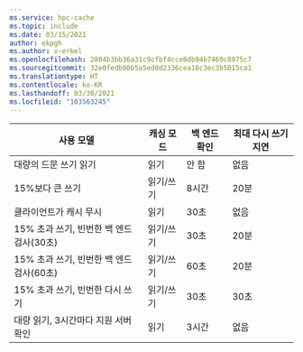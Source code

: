 ```yaml
---
ms.service: hpc-cache
ms.topic: include
ms.date: 03/15/2021
author: ekpgh
ms.author: v-erkel
ms.openlocfilehash: 2804b3bb36a31c9cfbf4cce8db94b7469c8975c7
ms.sourcegitcommit: 32e0fedb80b5a5ed0d2336cea18c3ec3b5015ca1
ms.translationtype: HT
ms.contentlocale: ko-KR
ms.lasthandoff: 03/30/2021
ms.locfileid: "103563245"
---
```

| 사용 모델 | 캐싱 모드 | 백 엔드 확인 | 최대 다시 쓰기 지연 |
|--|--|--|--|
| 대량의 드문 쓰기 읽기 | 읽기 | 안 함 | 없음 |
| 15%보다 큰 쓰기 | 읽기/쓰기 | 8시간 | 20분 |
| 클라이언트가 캐시 무시 | 읽기 | 30초 | 없음 |
| 15% 초과 쓰기, 빈번한 백 엔드 검사(30초) | 읽기/쓰기 | 30초 | 20분 |
| 15% 초과 쓰기, 빈번한 백 엔드 검사(60초) | 읽기/쓰기 | 60초 | 20분 |
| 15% 초과 쓰기, 빈번한 다시 쓰기 | 읽기/쓰기 | 30초 | 30초 |
| 대량 읽기, 3시간마다 지원 서버 확인 | 읽기 | 3시간 | 없음 |
